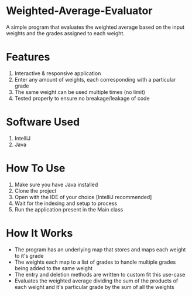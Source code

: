 # Weighted-Average-Evaluator
A simple program that evaluates the weighted average based on the input weights and the grades assigned to each weight.

# Features
1) Interactive & responsive application
2) Enter any amount of weights, each corresponding with a particular grade
3) The same weight can be used multiple times (no limit)
4) Tested properly to ensure no breakage/leakage of code

# Software Used
1) IntelliJ
2) Java

# How To Use
1) Make sure you have Java installed
2) Clone the project
3) Open with the IDE of your choice [IntelliJ recommended]
4) Wait for the indexing and setup to process
5) Run the application present in the Main class

# How It Works

- The program has an underlying map that stores and maps each weight to it's grade
- The weights each map to a list of grades to handle multiple grades being added to the same weight
- The entry and deletion methods are written to custom fit this use-case
- Evaluates the weighted average dividing the sum of the products of each weight and it's particular grade by the sum of all the weights
